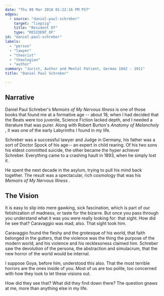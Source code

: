 ```yaml
---
date: "Thu 08 Mar 2018 01:22:16 PM PST"
edges:
  - source: "daniel-paul-schreber"
    target: "liepzig"
    title: "Resident Of"
    type: "RESIDENT_OF"
id: "daniel-paul-schreber"
labels:
  - "person"
  - "lawyer"
  - "theorist"
  - "theologian"
  - "author"
summary: "Jurist, Author and Mental Patient, German 1842 - 1911"
title: "Daniel Paul Schreber"

---
```

## Narrative
Daniel Paul Schreber's _Memoirs of My Nervous Illness_ is one of those books that found me at a formative age -- about 18, when I had decided that the Beats were too juvenile, Science Fiction lacked depth, and I needed a literature that was purer. Along with Robert Burton's _Anatomy of Melancholy_ , it was one of the early Labyrinths I found in my life.

Schreber was a successful lawyer and Judge in Germany, his father was a sort of Doctor Spock of his age-- an expert in child rearing. Of his two sons his eldest committed suicide, the other became the hyper achiever Schreber. Everything came to a crashing hault in 1893, when he simply lost it.

He spent the next decade in the asylum, trying to pull his mind back together. The result was a spectacular, rich cosmology that was his _Memoirs of My Nervous Illness_ .

## The Vision

It is easy to slip into mere gawking, sick fascination, which is part of our fetishization of madness, or taste for the bizarre. But once you pass through you understand what it was you were really looking for: that sight. How did he see that? Caravaggio was mad, also. That sight took him.

Caravaggio found the fleshy and the grotesque of his world, that faith belonged in the gutters, that the violence was the thing the purpose of the modern world, and his violence and his recklessness claimed him. Schreber saw the devolution of the persona, the abstraction and simulacrum, that the new horror of the world would be internal.

I suppose Goya, before him, understood this also. That the most terrible horrors are the ones inside of you. Most of us are too polite, too concerned with how they look to let these visions out.

How did they see that? What did they find down there? The question gnaws at me, more than anything else in my life.
